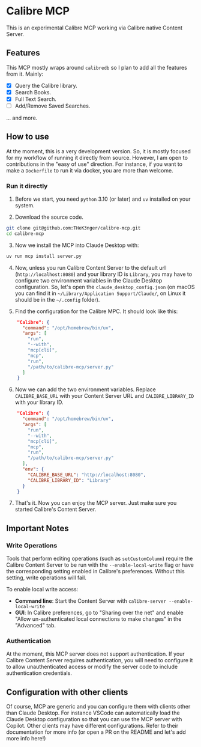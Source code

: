 # Calibre MCP

This is an experimental Calibre MCP working via Calibre native Content Server.

## Features

This MCP mostly wraps around `calibredb` so I plan to add all the features from it. Mainly:

- [x] Query the Calibre library.
- [x] Search Books.
- [x] Full Text Search.
- [ ] Add/Remove Saved Searches.

... and more.

## How to use

At the moment, this is a very development version. So, it is mostly focused for my workflow of running it directly from source. However, I am open to contributions in the "easy of use" direction. For instance, if you want to make a `Dockerfile` to run it via docker, you are more than welcome.

### Run it directly

1. Before we start, you need `python` 3.10 (or later) and `uv` installed on your system.

2. Download the source code.

```bash
git clone git@github.com:THeK3nger/calibre-mcp.git
cd calibre-mcp
```

3. Now we install the MCP into Claude Desktop with:

```bash
uv run mcp install server.py
```

4. Now, unless you run Calibre Content Server to the default url (`http://localhost:8080`) and your library ID is `Library`, you may have to configure two environment variables in the Claude Desktop configuration. So, let's open the `claude_desktop_config.json` (on macOS you can find it in `~/Library/Application Support/Claude/`, on Linux it should be in the `~/.config` folder).

5. Find the configuration for the Calibre MPC. It should look like this:

``` json
    "Calibre": {
      "command": "/opt/homebrew/bin/uv",
      "args": [
        "run",
        "--with",
        "mcp[cli]",
        "mcp",
        "run",
        "/path/to/calibre-mcp/server.py"
      ]
    }
```

6. Now we can add the two environment variables. Replace `CALIBRE_BASE_URL` with your Content Server URL and `CALIBRE_LIBRARY_ID` with your library ID.

``` json
    "Calibre": {
      "command": "/opt/homebrew/bin/uv",
      "args": [
        "run",
        "--with",
        "mcp[cli]",
        "mcp",
        "run",
        "/path/to/calibre-mcp/server.py"
      ],
      "env": {
        "CALIBRE_BASE_URL": "http://localhost:8080",
        "CALIBRE_LIBRARY_ID": "Library"
      }
    }
```

7. That's it. Now you can enjoy the MCP server. Just make sure you started Calibre's Content Server.

## Important Notes

### Write Operations

Tools that perform editing operations (such as `setCustomColumn`) require the Calibre Content Server to be run with the `--enable-local-write` flag or have the corresponding setting enabled in Calibre's preferences. Without this setting, write operations will fail.

To enable local write access:
- **Command line**: Start the Content Server with `calibre-server --enable-local-write`
- **GUI**: In Calibre preferences, go to "Sharing over the net" and enable "Allow un-authenticated local connections to make changes" in the "Advanced" tab.

### Authentication

At the moment, this MCP server does not support authentication. If your Calibre Content Server requires authentication, you will need to configure it to allow unauthenticated access or modify the server code to include authentication credentials.

## Configuration with other clients

Of course, MCP are generic and you can configure them with clients other than Claude Desktop. For instance VSCode can automatically load the Claude Desktop configuration so that you can use the MCP server with Copilot. Other clients may have different configurations. Refer to their documentation for more info (or open a PR on the README and let's add more info here!)
